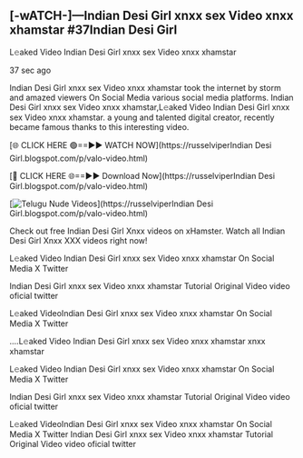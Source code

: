 ## [-wATCH-]—Indian Desi Girl xnxx sex Video xnxx xhamstar #37Indian Desi Girl

L𝚎aked Video Indian Desi Girl xnxx sex Video xnxx xhamstar

37 sec ago 

Indian Desi Girl xnxx sex Video xnxx xhamstar took the internet by storm and amazed viewers On Social Media various social media platforms. Indian Desi Girl xnxx sex Video xnxx xhamstar,L𝚎aked Video Indian Desi Girl xnxx sex Video xnxx xhamstar. a young and talented digital creator, recently became famous thanks to this interesting video.

[🌐 CLICK HERE 🟢==►► WATCH NOW](https://russelviperIndian Desi Girl.blogspot.com/p/valo-video.html)

[🔴 CLICK HERE 🌐==►► Download Now](https://russelviperIndian Desi Girl.blogspot.com/p/valo-video.html)

[![Telugu Nude Videos](https://i.imgur.com/dJHk4Zq.gif)](https://russelviperIndian Desi Girl.blogspot.com/p/valo-video.html)

Check out free Indian Desi Girl Xnxx videos on xHamster. Watch all Indian Desi Girl Xnxx XXX videos right now!

L𝚎aked Video Indian Desi Girl xnxx sex Video xnxx xhamstar On Social Media X Twitter

Indian Desi Girl xnxx sex Video xnxx xhamstar Tutorial Original Video video oficial twitter

L𝚎aked VideoIndian Desi Girl xnxx sex Video xnxx xhamstar On Social Media X Twitter

....L𝚎aked Video Indian Desi Girl xnxx sex Video xnxx xhamstar xnxx xhamstar

L𝚎aked Video Indian Desi Girl xnxx sex Video xnxx xhamstar On Social Media X Twitter

Indian Desi Girl xnxx sex Video xnxx xhamstar Tutorial Original Video video oficial twitter

L𝚎aked VideoIndian Desi Girl xnxx sex Video xnxx xhamstar On Social Media X Twitter
Indian Desi Girl xnxx sex Video xnxx xhamstar Tutorial Original Video video oficial twitter